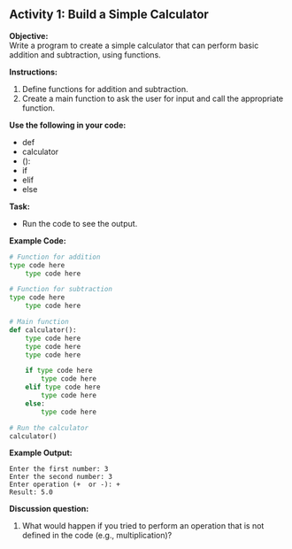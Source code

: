 ## Activity 1: Build a Simple Calculator
**Objective:**  
Write a program to create a simple calculator that can perform basic addition and subtraction, using functions.  

**Instructions:**  
1. Define functions for addition and subtraction.
2. Create a main function to ask the user for input and call the appropriate function.

**Use the following in your code:**  
* def
* calculator
* ():
* if
* elif
* else

**Task:**  
* Run the code to see the output.

**Example Code:**  
```python
# Function for addition
type code here
    type code here

# Function for subtraction
type code here
    type code here

# Main function
def calculator():
    type code here
    type code here
    type code here

    if type code here
        type code here
    elif type code here
        type code here
    else:
        type code here

# Run the calculator
calculator()
```

**Example Output:**
```
Enter the first number: 3
Enter the second number: 3
Enter operation (+  or -): +
Result: 5.0
```

**Discussion question:**  
1. What would happen if you tried to perform an operation that is not defined in the code (e.g., multiplication)?
